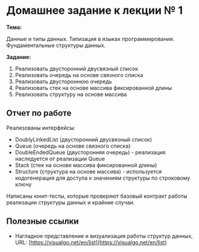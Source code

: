 # Домашнее задание к лекции № 1

**Тема:**

Данные и типы данных. Типизация в языках программирования. Фундаментальные структуры данных.

**Задание:**

1. Реализовать двусторонний двусвязный список
2. Реализовать очередь на основе связного списка
3. Реализовать двустороннюю очередь
4. Реализовать стек на основе массива фиксированной длины
5. Реализовать структуру на основе массива

## Отчет по работе

Реализованы интерфейсы:
- DoublyLinkedList (двусторонний двусвязный список)
- Queue (очередь на основе связного списка)
- DoubleEndedQueue (двусторонняя очередь) - реализация наследуется от реализации Queue
- Stack (стек на основе массива фиксированной длины)
- Structure (структура на основе массива) - используется кодогенерация для доступа к значениям структуры по строковому ключу

Написаны юнит-тесты, которые проверяют базовый контракт работы реализации структуры данных и крайние случаи.

## Полезные ссылки

- Нагладное представление и визуализация работы структур данных, URL: [https://visualgo.net/en/list](https://visualgo.net/en/list)